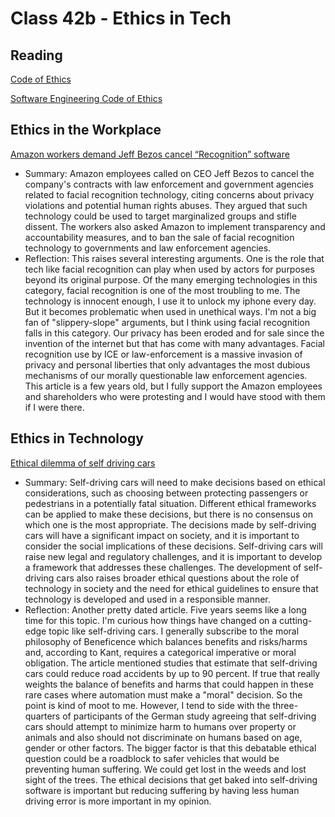 # Class 42b - Ethics in Tech

## Reading

[Code of Ethics](https://www.acm.org/code-of-ethics)

[Software Engineering Code of Ethics](https://ethics.acm.org/code-of-ethics/software-engineering-code/)

## Ethics in the Workplace
[Amazon workers demand Jeff Bezos cancel “Recognition” software](https://gizmodo.com/amazon-workers-demand-jeff-bezos-cancel-face-recognitio-1827037509)
- Summary: Amazon employees called on CEO Jeff Bezos to cancel the company's contracts with law enforcement and government agencies related to facial recognition technology, citing concerns about privacy violations and potential human rights abuses. They argued that such technology could be used to target marginalized groups and stifle dissent. The workers also asked Amazon to implement transparency and accountability measures, and to ban the sale of facial recognition technology to governments and law enforcement agencies.
- Reflection: This raises several interesting arguments. One is the role that tech like facial recognition can play when used by actors for purposes beyond its original purpose. Of the many emerging technologies in this category, facial recognition is one of the most troubling to me. The technology is innocent enough, I use it to unlock my iphone every day. But it becomes problematic when used in unethical ways. I'm not a big fan of "slippery-slope" arguments, but I think using facial recognition falls in this category. Our privacy has been eroded and for sale since the invention of the internet but that has come with many advantages. Facial recognition use by ICE or law-enforcement is a massive invasion of privacy and personal liberties that only advantages the most dubious mechanisms of our morally questionable law enforcement agencies. This article is a few years old, but I fully support the Amazon employees and shareholders who were protesting and I would have stood with them if I were there.  

## Ethics in Technology
[Ethical dilemma of self driving cars](https://www.theglobeandmail.com/globe-drive/culture/technology/the-ethical-dilemmas-of-self-drivingcars/article37803470/)
- Summary: Self-driving cars will need to make decisions based on ethical considerations, such as choosing between protecting passengers or pedestrians in a potentially fatal situation. Different ethical frameworks can be applied to make these decisions, but there is no consensus on which one is the most appropriate. The decisions made by self-driving cars will have a significant impact on society, and it is important to consider the social implications of these decisions. Self-driving cars will raise new legal and regulatory challenges, and it is important to develop a framework that addresses these challenges. The development of self-driving cars also raises broader ethical questions about the role of technology in society and the need for ethical guidelines to ensure that technology is developed and used in a responsible manner.
- Reflection: Another pretty dated article. Five years seems like a long time for this topic. I'm curious how things have changed on a cutting-edge topic like self-driving cars. I generally subscribe to the moral philosophy of Beneficence which balances benefits and risks/harms and, according to Kant, requires a categorical imperative or moral obligation. The article mentioned studies that estimate that self-driving cars could reduce road accidents by up to 90 percent. If true that really weights the balance of benefits and harms that could happen in these rare cases where automation must make a "moral" decision. So the point is kind of moot to me. However, I tend to side with the three-quarters of participants of the German study agreeing that self-driving cars should attempt to minimize harm to humans over property or animals and also should not discriminate on humans based on age, gender or other factors. The bigger factor is that this debatable ethical question could be a roadblock to safer vehicles that would be preventing human suffering. We could get lost in the weeds and lost sight of the trees. The ethical decisions that get baked into self-driving software is important but reducing suffering by having less human driving error is more important in my opinion.  
